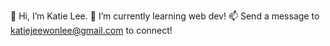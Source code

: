 👋 Hi, I’m Katie Lee.
🌱 I’m currently learning web dev!
📫 Send a message to katiejeewonlee@gmail.com to connect!

<!---
ktjlee/ktjlee is a ✨ special ✨ repository because its `README.md` (this file) appears on your GitHub profile.
You can click the Preview link to take a look at your changes.
--->

